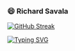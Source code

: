 ### 😄 Richard Savala

[![GitHub Streak](https://streak-stats.demolab.com/?user=richardsavala&theme=dark)](https://git.io/streak-stats)

[![Typing SVG](https://readme-typing-svg.demolab.com/?lines=Digital+Craftsman;Seeking+Employment+Opportunities&color=ffecb4)](https://git.io/typing-svg)

<!--
**richardsavala/richardSavala** is a ✨ _special_ ✨ repository because its `README.md` (this file) appears on your GitHub profile.

Here are some ideas to get you started:

- 🔭 I’m currently working on ...
- 🌱 I’m currently learning ...
- 👯 I’m looking to collaborate on ...
- 🤔 I’m looking for help with ...
- 💬 Ask me about ...
- 📫 How to reach me: ...
- 😄 Pronouns: ...
- ⚡ Fun fact: ...
-->

